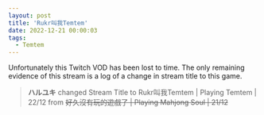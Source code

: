 ```yaml
---
layout: post
title: 'Rukr叫我Temtem'
date: 2022-12-21 00:00:03
tags:
  - Temtem
---
```


Unfortunately this Twitch VOD has been lost to time. The only remaining evidence of this stream is a log of a change in
stream title to this game.

> **ハルユキ** changed Stream Title to Rukr叫我Temtem &#124; Playing Temtem &#124; 22/12 from ~~好久沒有玩的遊戲了 &#124; Playing Mahjong Soul &#124; 21/12~~